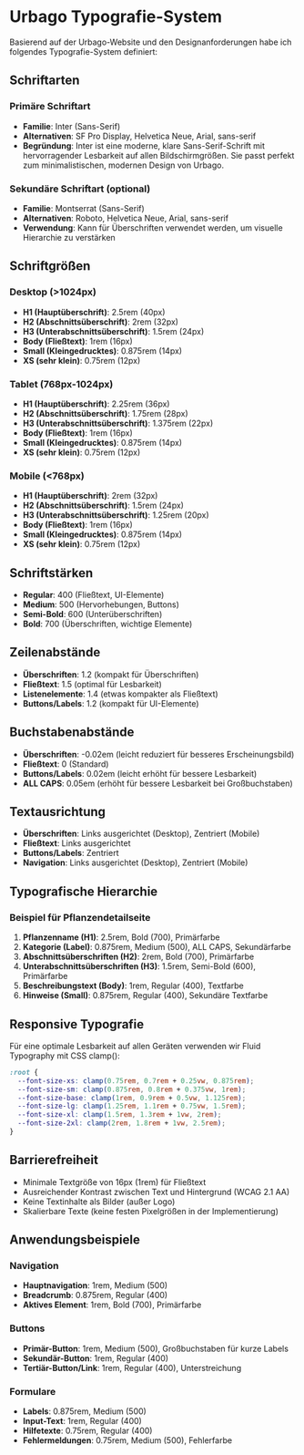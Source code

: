 # Urbago Typografie-System

Basierend auf der Urbago-Website und den Designanforderungen habe ich folgendes Typografie-System definiert:

## Schriftarten

### Primäre Schriftart
- **Familie**: Inter (Sans-Serif)
- **Alternativen**: SF Pro Display, Helvetica Neue, Arial, sans-serif
- **Begründung**: Inter ist eine moderne, klare Sans-Serif-Schrift mit hervorragender Lesbarkeit auf allen Bildschirmgrößen. Sie passt perfekt zum minimalistischen, modernen Design von Urbago.

### Sekundäre Schriftart (optional)
- **Familie**: Montserrat (Sans-Serif)
- **Alternativen**: Roboto, Helvetica Neue, Arial, sans-serif
- **Verwendung**: Kann für Überschriften verwendet werden, um visuelle Hierarchie zu verstärken

## Schriftgrößen

### Desktop (>1024px)
- **H1 (Hauptüberschrift)**: 2.5rem (40px)
- **H2 (Abschnittsüberschrift)**: 2rem (32px)
- **H3 (Unterabschnittsüberschrift)**: 1.5rem (24px)
- **Body (Fließtext)**: 1rem (16px)
- **Small (Kleingedrucktes)**: 0.875rem (14px)
- **XS (sehr klein)**: 0.75rem (12px)

### Tablet (768px-1024px)
- **H1 (Hauptüberschrift)**: 2.25rem (36px)
- **H2 (Abschnittsüberschrift)**: 1.75rem (28px)
- **H3 (Unterabschnittsüberschrift)**: 1.375rem (22px)
- **Body (Fließtext)**: 1rem (16px)
- **Small (Kleingedrucktes)**: 0.875rem (14px)
- **XS (sehr klein)**: 0.75rem (12px)

### Mobile (<768px)
- **H1 (Hauptüberschrift)**: 2rem (32px)
- **H2 (Abschnittsüberschrift)**: 1.5rem (24px)
- **H3 (Unterabschnittsüberschrift)**: 1.25rem (20px)
- **Body (Fließtext)**: 1rem (16px)
- **Small (Kleingedrucktes)**: 0.875rem (14px)
- **XS (sehr klein)**: 0.75rem (12px)

## Schriftstärken

- **Regular**: 400 (Fließtext, UI-Elemente)
- **Medium**: 500 (Hervorhebungen, Buttons)
- **Semi-Bold**: 600 (Unterüberschriften)
- **Bold**: 700 (Überschriften, wichtige Elemente)

## Zeilenabstände

- **Überschriften**: 1.2 (kompakt für Überschriften)
- **Fließtext**: 1.5 (optimal für Lesbarkeit)
- **Listenelemente**: 1.4 (etwas kompakter als Fließtext)
- **Buttons/Labels**: 1.2 (kompakt für UI-Elemente)

## Buchstabenabstände

- **Überschriften**: -0.02em (leicht reduziert für besseres Erscheinungsbild)
- **Fließtext**: 0 (Standard)
- **Buttons/Labels**: 0.02em (leicht erhöht für bessere Lesbarkeit)
- **ALL CAPS**: 0.05em (erhöht für bessere Lesbarkeit bei Großbuchstaben)

## Textausrichtung

- **Überschriften**: Links ausgerichtet (Desktop), Zentriert (Mobile)
- **Fließtext**: Links ausgerichtet
- **Buttons/Labels**: Zentriert
- **Navigation**: Links ausgerichtet (Desktop), Zentriert (Mobile)

## Typografische Hierarchie

### Beispiel für Pflanzendetailseite
1. **Pflanzenname (H1)**: 2.5rem, Bold (700), Primärfarbe
2. **Kategorie (Label)**: 0.875rem, Medium (500), ALL CAPS, Sekundärfarbe
3. **Abschnittsüberschriften (H2)**: 2rem, Bold (700), Primärfarbe
4. **Unterabschnittsüberschriften (H3)**: 1.5rem, Semi-Bold (600), Primärfarbe
5. **Beschreibungstext (Body)**: 1rem, Regular (400), Textfarbe
6. **Hinweise (Small)**: 0.875rem, Regular (400), Sekundäre Textfarbe

## Responsive Typografie

Für eine optimale Lesbarkeit auf allen Geräten verwenden wir Fluid Typography mit CSS clamp():

```css
:root {
  --font-size-xs: clamp(0.75rem, 0.7rem + 0.25vw, 0.875rem);
  --font-size-sm: clamp(0.875rem, 0.8rem + 0.375vw, 1rem);
  --font-size-base: clamp(1rem, 0.9rem + 0.5vw, 1.125rem);
  --font-size-lg: clamp(1.25rem, 1.1rem + 0.75vw, 1.5rem);
  --font-size-xl: clamp(1.5rem, 1.3rem + 1vw, 2rem);
  --font-size-2xl: clamp(2rem, 1.8rem + 1vw, 2.5rem);
}
```

## Barrierefreiheit

- Minimale Textgröße von 16px (1rem) für Fließtext
- Ausreichender Kontrast zwischen Text und Hintergrund (WCAG 2.1 AA)
- Keine Textinhalte als Bilder (außer Logo)
- Skalierbare Texte (keine festen Pixelgrößen in der Implementierung)

## Anwendungsbeispiele

### Navigation
- **Hauptnavigation**: 1rem, Medium (500)
- **Breadcrumb**: 0.875rem, Regular (400)
- **Aktives Element**: 1rem, Bold (700), Primärfarbe

### Buttons
- **Primär-Button**: 1rem, Medium (500), Großbuchstaben für kurze Labels
- **Sekundär-Button**: 1rem, Regular (400)
- **Tertiär-Button/Link**: 1rem, Regular (400), Unterstreichung

### Formulare
- **Labels**: 0.875rem, Medium (500)
- **Input-Text**: 1rem, Regular (400)
- **Hilfetexte**: 0.75rem, Regular (400)
- **Fehlermeldungen**: 0.75rem, Medium (500), Fehlerfarbe
